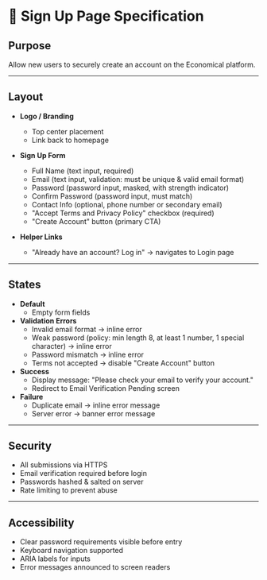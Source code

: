 # 📝 Sign Up Page Specification

## Purpose
Allow new users to securely create an account on the Economical platform.

---

## Layout
- **Logo / Branding**
  - Top center placement
  - Link back to homepage

- **Sign Up Form**
  - Full Name (text input, required)
  - Email (text input, validation: must be unique & valid email format)
  - Password (password input, masked, with strength indicator)
  - Confirm Password (password input, must match)
  - Contact Info (optional, phone number or secondary email)
  - "Accept Terms and Privacy Policy" checkbox (required)
  - "Create Account" button (primary CTA)

- **Helper Links**
  - "Already have an account? Log in" → navigates to Login page

---

## States
- **Default**
  - Empty form fields
- **Validation Errors**
  - Invalid email format → inline error
  - Weak password (policy: min length 8, at least 1 number, 1 special character) → inline error
  - Password mismatch → inline error
  - Terms not accepted → disable "Create Account" button
- **Success**
  - Display message: "Please check your email to verify your account."
  - Redirect to Email Verification Pending screen
- **Failure**
  - Duplicate email → inline error message
  - Server error → banner error message

---

## Security
- All submissions via HTTPS
- Email verification required before login
- Passwords hashed & salted on server
- Rate limiting to prevent abuse

---

## Accessibility
- Clear password requirements visible before entry
- Keyboard navigation supported
- ARIA labels for inputs
- Error messages announced to screen readers
